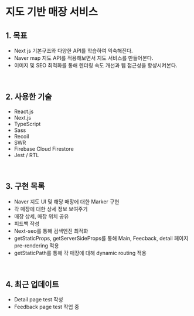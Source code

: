 
# 지도 기반 매장 서비스

## 1. 목표
* Next js 기본구조와 다양한 API를 학습하여 익숙해진다. 
* Naver map 지도 API를 적용해보면서 지도 서비스를 만들어본다.
* 이미지 및 SEO 최적화를 통해 렌더링 속도 개선과 웹 접근성을 항샹시켜본다.

<br />

## 2. 사용한 기술
* React.js
* Next.js
* TypeScript
* Sass
* Recoil
* SWR
* Firebase Cloud Firestore
* Jest / RTL

<br />


## 3. 구현 목록
* Naver 지도 UI 및 해당 매장에 대한 Marker 구현
* 각 매장에 대한 상세 정보 보여주기
* 매장 상세, 매장 위치 공유
* 피드백 작성
* Next-seo를 통해 검색엔진 최적화
* getStaticProps, getServerSideProps를 통해 Main, Feecback, detail 페이지 pre-rendering 적용
* getStaticPath를 통해 각 매장에 대해 dynamic routing 적용

<br />

## 4. 최근 업데이트
* Detail page test 작성
* Feedback page test 작업 중
